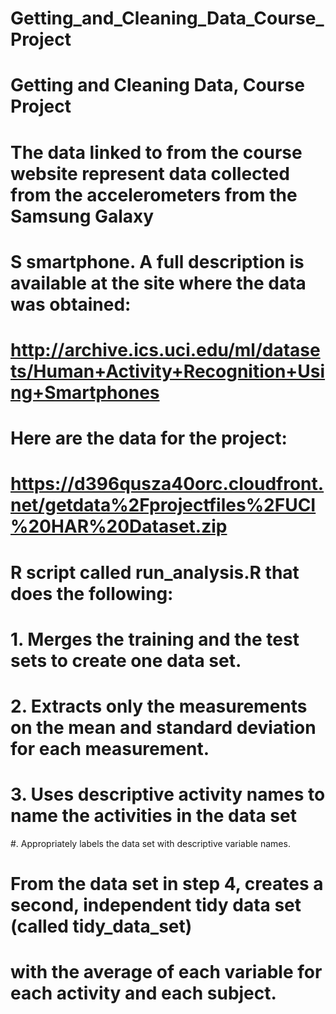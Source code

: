 # Getting_and_Cleaning_Data_Course_Project
# Getting and Cleaning Data, Course Project
# The data linked to from the course website represent data collected from the accelerometers from the Samsung Galaxy 
# S smartphone. A full description is available at the site where the data was obtained: 

# http://archive.ics.uci.edu/ml/datasets/Human+Activity+Recognition+Using+Smartphones 

# Here are the data for the project: 

# https://d396qusza40orc.cloudfront.net/getdata%2Fprojectfiles%2FUCI%20HAR%20Dataset.zip 
# R script called run_analysis.R that does the following:
# 1. Merges the training and the test sets to create one data set.
# 2. Extracts only the measurements on the mean and standard deviation for each measurement. 
# 3. Uses descriptive activity names to name the activities in the data set
#. Appropriately labels the data set with descriptive variable names. 
# From the data set in step 4, creates a second, independent tidy data set (called tidy_data_set)
# with the average of each variable for each activity and each subject.
